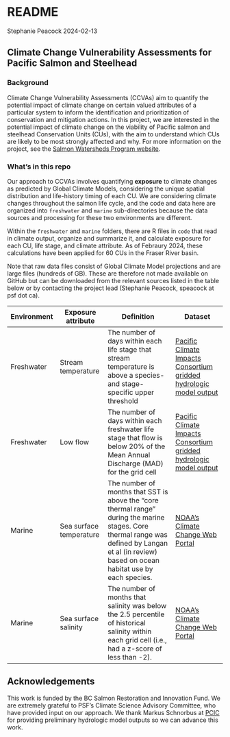 README
================
Stephanie Peacock
2024-02-13

## Climate Change Vulnerability Assessments for Pacific Salmon and Steelhead

### Background

Climate Change Vulnerability Assessments (CCVAs) aim to quantify the
potential impact of climate change on certain valued attributes of a
particular system to inform the identification and prioritization of
conservation and mitigation actions. In this project, we are interested
in the potential impact of climate change on the viability of Pacific
salmon and steelhead Conservation Units (CUs), with the aim to
understand which CUs are likely to be most strongly affected and why.
For more information on the project, see the [Salmon Watersheds Program
website](https://salmonwatersheds.ca/project/ps13/).

### What’s in this repo

Our approach to CCVAs involves quantifying **exposure** to climate
changes as predicted by Global Climate Models, considering the unique
spatial distribution and life-history timing of each CU. We are
considering climate changes throughout the salmon life cycle, and the
code and data here are organized into `freshwater` and `marine`
sub-directories because the data sources and processing for these two
environments are different.

Within the `freshwater` and `marine` folders, there are R files in
`code` that read in climate output, organize and summarize it, and
calculate exposure for each CU, life stage, and climate attribute. As of
Febraury 2024, these calculations have been applied for 60 CUs in the
Fraser River basin.

Note that raw data files consist of Global Climate Model projections and
are large files (hundreds of GB). These are therefore not made available
on GitHub but can be downloaded from the relevant sources listed in the
table below or by contacting the project lead (Stephanie Peacock,
speacock at psf dot ca).

| Environment | Exposure attribute      | Definition                                                                                                                                                                                       | Dataset                                                                                                                                   |
|-------------|-------------------------|--------------------------------------------------------------------------------------------------------------------------------------------------------------------------------------------------|-------------------------------------------------------------------------------------------------------------------------------------------|
| Freshwater  | Stream temperature      | The number of days within each life stage that stream temperature is above a species- and stage-specific upper threshold                                                                         | [Pacific Climate Impacts Consortium gridded hydrologic model output](https://www.pacificclimate.org/data/gridded-hydrologic-model-output) |
| Freshwater  | Low flow                | The number of days within each freshwater life stage that flow is below 20% of the Mean Annual Discharge (MAD) for the grid cell                                                                 | [Pacific Climate Impacts Consortium gridded hydrologic model output](https://www.pacificclimate.org/data/gridded-hydrologic-model-output) |
| Marine      | Sea surface temperature | The number of months that SST is above the “core thermal range” during the marine stages. Core thermal range was defined by Langan et al (in review) based on ocean habitat use by each species. | [NOAA’s Climate Change Web Portal](https://psl.noaa.gov/ipcc/ocn/ccwp.html)                                                               |
| Marine      | Sea surface salinity    | The number of months that salinity was below the 2.5 percentile of historical salinity within each grid cell (i.e., had a z-score of less than -2).                                              | [NOAA’s Climate Change Web Portal](https://psl.noaa.gov/ipcc/ocn/ccwp.html)                                                               |

<!-- ### Draft outputs -->
<!-- The `docs` folder contains an R Shiny document that allows users to explore draft results. Please note that this output is preliminary and should not be over interpreted. The resulting Shiny document is online at https://salmonwatersheds.shinyapps.io/salmon-ccva/. -->

## Acknowledgements

This work is funded by the BC Salmon Restoration and Innovation Fund. We
are extremely grateful to PSF’s Climate Science Advisory Committee, who
have provided input on our approach. We thank Markus Schnorbus at
[PCIC](www.pacificclimate.org) for providing preliminary hydrologic
model outputs so we can advance this work.
